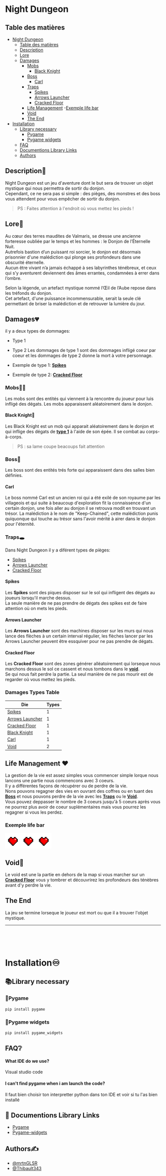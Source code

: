 

# Night Dungeon
## Table des matières

- [Night Dungeon](#Night-Dungeon)
	- [Table des matières](##Table-des-matières)
	- [Description](#Description)
  - [Lore](#Lore)
  - [Damages](#Damages)
    - [Mobs](#Mobs)
      - [Black Knight](#Black-Knight)
    - [Boss](#Boss)
      - [Carl](#Carl)
    - [Traps](#Traps)
       - [Spikes](#Spikes)
       - [Arrows Launcher](#Arrows-Launcher)
       - [Cracked Floor](#Cracked-Floor)
    - [Life Management](#Life-Management)
      -[Exemple life bar](#Exemple-life-bar)
    - [Void](#Void)
    - [The End](#The-End)
- [Installation](#Installation)
	- [Library necessary](#Library-necessary)
        - [Pygame](#Pygame)
        - [Pygame widgets](Pygame-widgets)
  - [FAQ](#FAQ)
  - [Documentions Library Links](Documentions-Library-Links)
  - [Authors](#Authors)

## Description📃
Night Dungeon est un jeu d'aventure dont le but sera de trouver un objet mystique qui nous permettra de sortir du donjon. <br>
Cependant, ce ne sera pas si simple : des pièges, des monstres et des boss vous attendent pour vous empêcher de sortir du donjon.
>PS : Faites attention à l'endroit où vous mettez les pieds !


## Lore📜
Au cœur des terres maudites de Valmaris, se dresse une ancienne forteresse oubliée par le temps et les hommes : le Donjon de l’Éternelle Nuit.<br>
Autrefois bastion d’un puissant roi sorcier, le donjon est désormais prisonnier d'une malédiction qui plonge ses profondeurs dans une obscurité éternelle. <br>
Aucun être vivant n’a jamais échappé à ses labyrinthes ténébreux, et ceux qui s’y aventurent deviennent des âmes errantes, condamnées à errer dans l’ombre.<br>

Selon la légende, un artefact mystique nommé l’Œil de l’Aube repose dans les tréfonds du donjon. <br>
Cet artefact, d'une puissance incommensurable, serait la seule clé permettant de briser la malédiction et de retrouver la lumière du jour.<br>

## Damages💔
il y a deux types de dommages: 
- Type 1
- Type 2
Les dommages de type 1 sont des dommages infligé coeur par coeur et les dommages de type 2 donne la mort à votre personnage.

- Exemple de type 1: **[Spikes](#Spike)**
- Exemple de type 2: **[Cracked Floor](#Cracked-Floor)**

### Mobs🧟‍♀️
Les mobs sont des entités qui viennent à la rencontre du joueur pour luis infligé des dégats.
Les mobs apparaissent aléatoirement dans le donjon.

#### Black Knight🏇
Les Black Knight est un mob qui apparait aléatoirement dans le donjon et qui inflige des dégats de **[type 1](#type-1)** à l'aide de son épée.
Il se combat au corps-à-corps.
> PS : sa lame coupe beacoups fait attention

### Boss🦴
Les boss sont des entités trés forte qui apparaissent dans des salles bien définies.
#### Carl
Le boss nommé Carl est un ancien roi qui a été exilé de son royaume par les villageois et qui suite à beaucoup d'exploration fit la connaissence d'un certain donjon, une fois aller au donjon il se retrouva modit en trouvant un trésor.
La malédiction à le nom de "Keep-Chained", cette malédiction punis quiquonque qui touche au trésor sans l'avoir mérité à airer dans le donjon pour l'éternité.
### Traps🕳
Dans Night Dungeon il y a diférent types de pièges:
- [Spikes](#Spikes)
- [Arrows Launcher](#Arrows-Launcher)
- [Cracked Floor](#Cracked-Floor)

#### Spikes
Les **Spikes** sont des piques disposer sur le sol qui infligent des dégats au joueurs lorsqu'il marche dessus.<br>
La seule manière de ne pas prendre de dégats des spikes est de faire attention où on mets les pieds.

#### Arrows Launcher
Les **Arrows Launcher** sont des machines disposer sur les murs qui nous lance des flèches à un certain interval régulier, les flèches lancer par les Arrows Launcher peuvent être essquiver pour ne pas prendre de dégats.

#### Cracked Floor
Les **Cracked Floor** sont des zones générer alléatoirement qui lorseque nous marchons dessus le sol ce cassent et nous tombons dans le **[void](#void)**.<br> 
Se qui nous fait perdre la partie. La seul manière de ne pas mourir est de regarder où vous mettez les pieds.
### Damages Types Table
| Die             |Types                                                                |
| ----------------- | ------------------------------------------------------------------ |
| [Spikes](#Spikes) | 1 |
| [Arrows Launcher](#Arrows-Launcher) | 1 |
| [Cracked Floor](#Cracked-Floor) | 1 |
| [Black Knight](#Black-Knight) | 1 |
| [Carl](#Carl) | 1 |
| [Void](#Void) | 2 |



## Life Management ❤
La gestion de la vie est assez simples vous commencer simple lorque nous lancons une partie nous commencons avec 3 coeurs.<br>
Il y a différentes façons de récupérer ou de perdre de la vie.<br>
Nons pouvons regagner des vies en ouvrant des coffres ou en tuant des **[Boss](#Boss)** et nous pouvons perdre de la vie avec les **[Traps](#Traps)** ou le **[Void](#Void)**.<br>
Vous pouvez deppasser le nombre de 3 coeurs jusqu'à 5 coeurs après vous ne pourrez plus avoir de coeur suplémentaires mais vous pourrez les regagner si vous les perdez.
### Exemple life bar 
<img src="READMEfile/heart.png" alt="helpExemple" width="50"/><img src="READMEfile/heart.png" alt="helpExemple" width="50"/><img src="READMEfile/heart.png" alt="helpExemple" width="50"/>


## Void💫
Le void est une la partie en dehors de la map si vous marcher sur un **[Cracked Floor](#Cracked-Floor)** vous y tombrer et découvrirez les profondeurs des ténèbres avant d'y perdre la vie.

## The End
La jeu se termine lorseque le joueur est mort ou que il a trouver l'objet mystique. 


------------

<br>
<br>
<br>

# Installation♾️

## 📚Library necessary

### 🐍Pygame
```Python
pip install pygame
```
### 🐍Pygame widgets
```Python
pip install pygame_widgets
```


    
## FAQ❔

#### What IDE do we use?

Visual studio code

#### I can't find pygame when i am launch the code?

Il faut bien choisir ton interpretter python dans ton IDE et voir si tu l'as bien installé


## 🔗 Documentions Library Links
* [Pygame](https://www.pygame.org/docs/)
* [Pygame-widgets](https://pygamewidgets.readthedocs.io/en/stable/)



## Authors✍️

- [@mrtnGLSR](https://github.com/mrtnGLSR)
- [@Thibault343](https://github.com/Thibault343)

